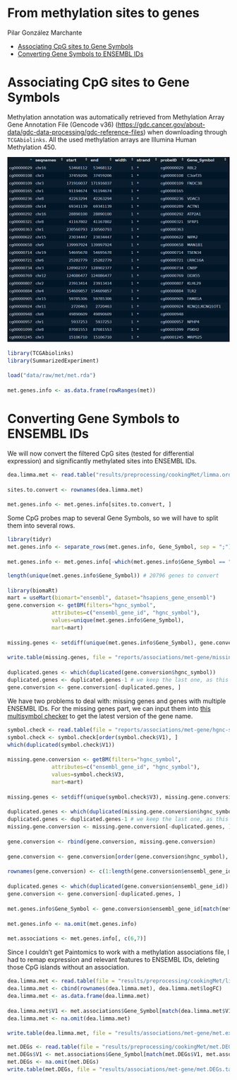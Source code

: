 From methylation sites to genes
================
Pilar González Marchante

-   <a href="#associating-cpg-sites-to-gene-symbols"
    id="toc-associating-cpg-sites-to-gene-symbols">Associating CpG sites to
    Gene Symbols</a>
-   <a href="#converting-gene-symbols-to-ensembl-ids"
    id="toc-converting-gene-symbols-to-ensembl-ids">Converting Gene Symbols
    to ENSEMBL IDs</a>

# Associating CpG sites to Gene Symbols

Methylation annotation was automatically retrieved from Methylation
Array Gene Annotation File (Gencode v36)
(<https://gdc.cancer.gov/about-data/gdc-data-processing/gdc-reference-files>)
when downloading through `TCGAbiolinks`. All the used methylation arrays
are Illumina Human Methylation 450.

![](met.genes.info.png)

``` r
library(TCGAbiolinks)
library(SummarizedExperiment)

load("data/raw/met/met.rda")

met.genes.info <- as.data.frame(rowRanges(met))
```

# Converting Gene Symbols to ENSEMBL IDs

We will now convert the filtered CpG sites (tested for differential
expression) and significantly methylated sites into ENSEMBL IDs.

``` r
dea.limma.met <- read.table("results/preprocessing/cookingMet/limma.ordered.tsv")

sites.to.convert <- rownames(dea.limma.met)

met.genes.info <- met.genes.info[sites.to.convert, ]
```

Some CpG probes map to several Gene Symbols, so we will have to split
them into several rows.

``` r
library(tidyr)
met.genes.info <- separate_rows(met.genes.info, Gene_Symbol, sep = ";")

met.genes.info <- met.genes.info[-which(met.genes.info$Gene_Symbol == ""), ]
```

``` r
length(unique(met.genes.info$Gene_Symbol)) # 20796 genes to convert

library(biomaRt)
mart = useMart(biomart="ensembl", dataset="hsapiens_gene_ensembl")
gene.conversion <- getBM(filters="hgnc_symbol",
              attributes=c("ensembl_gene_id", "hgnc_symbol"), 
              values=unique(met.genes.info$Gene_Symbol),
              mart=mart)

missing.genes <- setdiff(unique(met.genes.info$Gene_Symbol), gene.conversion$hgnc_symbol) # 3360

write.table(missing.genes, file = "reports/associations/met-gene/missing.genes.to.convert.txt", quote = FALSE, col.names = FALSE, row.names = FALSE)

duplicated.genes <- which(duplicated(gene.conversion$hgnc_symbol))
duplicated.genes <- duplicated.genes-1 # we keep the last one, as this is the main sequence as opposed to alternative sequences (haplotypes/patches)
gene.conversion <- gene.conversion[-duplicated.genes, ]
```

We have two problems to deal with: missing genes and genes with multiple
ENSEMBL IDs. For the missing genes part, we can input them into [this
multisymbol
checker](https://www.genenames.org/tools/multi-symbol-checker/) to get
the latest version of the gene name.

``` r
symbol.check <- read.table(file = "reports/associations/met-gene/hgnc-symbol-check.csv", sep = ",")
symbol.check <- symbol.check[order(symbol.check$V1), ]
which(duplicated(symbol.check$V1))

missing.gene.conversion <- getBM(filters="hgnc_symbol",
              attributes=c("ensembl_gene_id", "hgnc_symbol"), 
              values=symbol.check$V3,
              mart=mart)

missing.genes <- setdiff(unique(symbol.check$V3), missing.gene.conversion$hgnc_symbol) # 117

duplicated.genes <- which(duplicated(missing.gene.conversion$hgnc_symbol))
duplicated.genes <- duplicated.genes-1 # we keep the last one, as this is the main sequence as opposed to alternative sequences (haplotypes/patches)
missing.gene.conversion <- missing.gene.conversion[-duplicated.genes, ]

gene.conversion <- rbind(gene.conversion, missing.gene.conversion)

gene.conversion <- gene.conversion[order(gene.conversion$hgnc_symbol), ]

rownames(gene.conversion) <- c(1:length(gene.conversion$ensembl_gene_id))

duplicated.genes <- which(duplicated(gene.conversion$ensembl_gene_id))
gene.conversion <- gene.conversion[-duplicated.genes, ]

met.genes.info$Gene_Symbol <- gene.conversion$ensembl_gene_id[match(met.genes.info$Gene_Symbol, gene.conversion$hgnc_symbol)]

met.genes.info <- na.omit(met.genes.info)

met.associations <- met.genes.info[, c(6,7)]
```

Since I couldn’t get Paintomics to work with a methylation associations
file, I had to remap expression and relevant features to ENSEMBL IDs,
deleting those CpG islands without an association.

``` r
dea.limma.met <- read.table(file = "results/preprocessing/cookingMet/limma.ordered.tsv")
dea.limma.met <- cbind(rownames(dea.limma.met), dea.limma.met$logFC)
dea.limma.met <- as.data.frame(dea.limma.met)

dea.limma.met$V1 <- met.associations$Gene_Symbol[match(dea.limma.met$V1, met.associations$probeID)]
dea.limma.met <- na.omit(dea.limma.met)

write.table(dea.limma.met, file = "results/associations/met-gene/met.expression.tab", sep = "\t", quote = FALSE, row.names = FALSE, col.names = FALSE)
```

``` r
met.DEGs <- read.table(file = "results/preprocessing/cookingMet/met.DEGs.txt")
met.DEGs$V1 <- met.associations$Gene_Symbol[match(met.DEGs$V1, met.associations$probeID)]
met.DEGs <- na.omit(met.DEGs)
write.table(met.DEGs, file = "results/associations/met-gene/met.DEGs.tab", sep = "\t", quote = FALSE, row.names = FALSE, col.names = FALSE)
```
